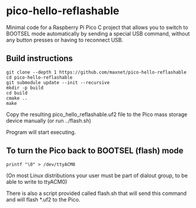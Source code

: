 # pico-hello-reflashable

Minimal code for a Raspberry Pi Pico C project
that allows you to switch to BOOTSEL mode automatically
by sending a special USB command, without any button presses
or having to reconnect USB.


## Build instructions

```
git clone --depth 1 https://github.com/maxnet/pico-hello-reflashable
cd pico-hello-reflashable
git submodule update --init --recursive
mkdir -p build
cd build
cmake ..
make
```

Copy the resulting pico_hello_reflashable.uf2 file to the Pico mass storage device manually (or run ../flash.sh)

Program will start executing.

## To turn the Pico back to BOOTSEL (flash) mode

```
printf "\0" > /dev/ttyACM0
```

(On most Linux distributions your user must be part of dialout group, to be able to write to ttyACM0)

There is also a script provided called flash.sh that will send this command and will flash *.uf2 to the Pico.